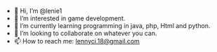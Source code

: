 - 👋 Hi, I’m @lenie1
- 👀 I’m interested in game development.
- 🌱 I’m currently learning programming in java, php, Html and python.
- 💞️ I’m looking to collaborate on whatever you can.
- 📫 How to reach me: lennyci.18@gmail.com

<!---
lenie1/lenie1 is a ✨ special ✨ repository because its `README.md` (this file) appears on your GitHub profile.
You can click the Preview link to take a look at your changes.
--->
